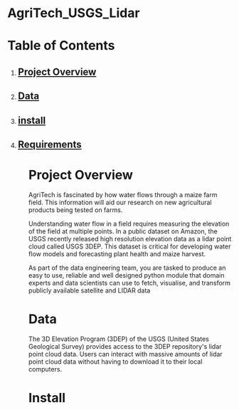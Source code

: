 # AgriTech_USGS_Lidar


# <h1>Table of Contents</h1>
<ol type='1'>
<li><h2><a href="#preparation">Project Overview</a></h2></li>
<li><h2><a href="#impact">Data</a></h2></li>
<li><h2><a href="#impact">install</a></h2></li>
<li><h2><a href="#impact">Requirements</a></h2></li>
<ol type='a'>

  
<h1><a name="preparation">Project Overview</a></h1>
  
 AgriTech is fascinated by how water flows through a maize farm field. This information will aid our research on new agricultural products being tested on farms.
  
Understanding water flow in a field requires measuring the elevation of the field at multiple points. In a public dataset on Amazon, the USGS recently released high resolution elevation data as a lidar point cloud called USGS 3DEP. This dataset is critical for developing water flow models and forecasting plant health and maize harvest.
  
As part of the data engineering team, you are tasked to produce an easy to use, reliable and well designed python module that domain experts and data scientists can use to fetch, visualise, and transform publicly available satellite and LIDAR data

  
<h1><a name="preparation">Data</a></h1>

The 3D Elevation Program (3DEP) of the USGS (United States Geological Survey) provides access to the 3DEP repository's lidar point cloud data. Users can interact with massive amounts of lidar point cloud data without having to download it to their local computers.
  
  
<h1><a name="preparation">Install</a></h1>
